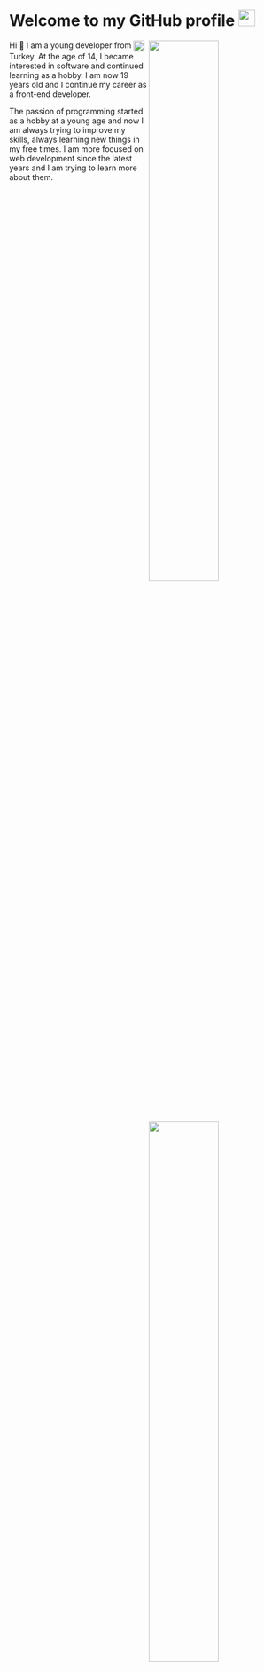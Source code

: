 <h1>Welcome to my GitHub profile <img src="https://media.giphy.com/media/Q7LHmoFwVP6Yc1swZs/giphy.gif" height="30px"></h1>

<img width="50%" align="right" src="https://github-readme-stats.vercel.app/api?username=muffuq&count_private=true&show_icons=true&theme=dark&hide_border=true&include_all_commits=true">
<img width="50%" align="right" src="https://github-readme-stats.vercel.app/api/top-langs/?username=muffuq&theme=dark&hide_border=true&layout=compact">


Hi 👋 I am a young developer from <img width="20" height="20" align="center" src="https://i.imgur.com/ff547ZT.png%22%3E"> Turkey. At the age of 14, I became interested in software and continued learning as a hobby. I am now 19 years old and I continue my career as a front-end developer.

The passion of programming started as a hobby at a young age and now I am always trying to improve my skills, always learning new things in my free times. I am more focused on web development since the latest years and I am trying to learn more about them.
